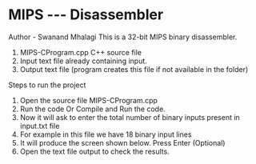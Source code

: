 ﻿# MIPS --- Disassembler
Author - Swanand Mhalagi
This is a 32-bit MIPS binary disassembler.

1)	MIPS-CProgram.cpp			C++ source file 
2)	Input					text file already containing input.
3)	Output 				text file (program creates this file if not available in the folder)             

Steps to run the project

1)	Open the source file MIPS-CProgram.cpp
2)	Run the code Or Compile and Run the code. 
3)	Now it will ask to enter the total number of binary inputs present in input.txt file
4)	For example in this file we have 18 binary input lines
5)	It will produce the screen shown below. Press Enter (Optional) 
6)	Open the text file output to check the results.
